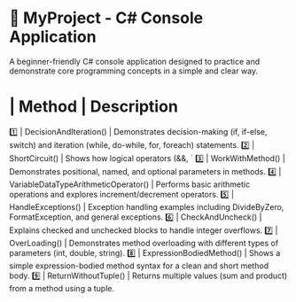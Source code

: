 # 🚀 MyProject - C# Console Application
A beginner-friendly C# console application designed to practice and demonstrate core programming concepts in a simple and clear way.

# | Method | Description
1️⃣ | DecisionAndIteration() | Demonstrates decision-making (if, if-else, switch) and iteration (while, do-while, for, foreach) statements.
2️⃣ | ShortCircuit() | Shows how logical operators (&&, `
3️⃣ | WorkWithMethod() | Demonstrates positional, named, and optional parameters in methods.
4️⃣ | VariableDataTypeArithmeticOperator() | Performs basic arithmetic operations and explores increment/decrement operators.
5️⃣ | HandleExceptions() | Exception handling examples including DivideByZero, FormatException, and general exceptions.
6️⃣ | CheckAndUncheck() | Explains checked and unchecked blocks to handle integer overflows.
7️⃣ | OverLoading() | Demonstrates method overloading with different types of parameters (int, double, string).
8️⃣ | ExpressionBodiedMethod() | Shows a simple expression-bodied method syntax for a clean and short method body.
9️⃣ | ReturnWithoutTuple() | Returns multiple values (sum and product) from a method using a tuple.
